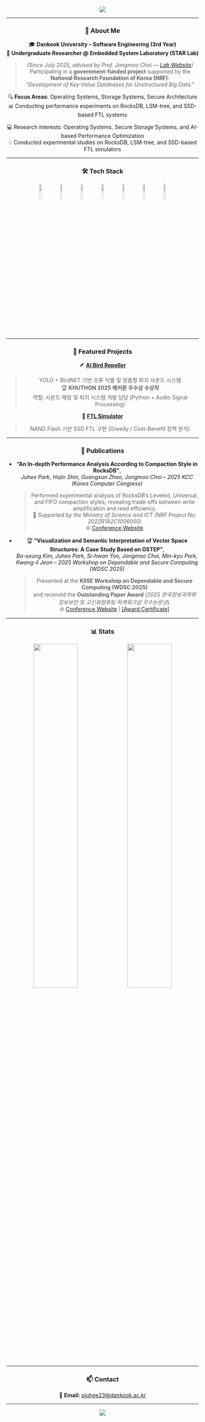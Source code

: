 <!-- 👋 GitHub Profile README for Juhee Park -->

<p align="center">
  <img src="https://capsule-render.vercel.app/api?type=waving&color=0:8EC5FC,100:E0C3FC&height=250&section=header&text=Juhee%20Park🌱&fontSize=55&fontColor=2F4F4F&animation=fadeIn&desc=Software%20Engineer&descAlignY=65&descAlign=50" />
</p>

<div align="center">

---

### 👋 About Me  
🎓 **Dankook University – Software Engineering (3rd Year)**  
🔬 **Undergraduate Researcher @ Embedded System Laboratory (STAR Lab)**  
> *(Since July 2025, advised by Prof. Jongmoo Choi — [Lab Website](http://swstarlab.kr/page/page01_01.php))*  
> Participating in a **government-funded project** supported by the **National Research Foundation of Korea (NRF)**:  
> *“Development of Key-Value Databases for Unstructured Big Data.”*  

🔍 **Focus Areas:** Operating Systems, Storage Systems, Secure Architecture  
📊 Conducting performance experiments on RocksDB, LSM-tree, and SSD-based FTL systems  

💻 Research interests: Operating Systems, Secure Storage Systems, and AI-based Performance Optimization  
💡 Conducted experimental studies on RocksDB, LSM-tree, and SSD-based FTL simulators  

---

### 🛠 Tech Stack
<code><img width="10%" src="https://www.vectorlogo.zone/logos/linux/linux-ar21.svg"></code>
<code><img width="10%" src="https://www.vectorlogo.zone/logos/python/python-ar21.svg"></code>
<code><img width="10%" src="https://www.vectorlogo.zone/logos/cplusplus/cplusplus-ar21.svg"></code>
<code><img width="10%" src="https://www.vectorlogo.zone/logos/java/java-ar21.svg"></code>
<code><img width="10%" src="https://www.vectorlogo.zone/logos/docker/docker-ar21.svg"></code>
<code><img width="10%" src="https://www.vectorlogo.zone/logos/flaskio/flaskio-ar21.svg"></code>
<code><img width="10%" src="https://www.vectorlogo.zone/logos/git-scm/git-scm-ar21.svg"></code>

---

### 🚀 Featured Projects

🪶 [**AI Bird Repeller**](https://github.com/JustYOLO/Getout_Bird)  
> YOLO + BirdNET 기반 조류 식별 및 맞춤형 퇴치 사운드 시스템  
> 🏆 **KHUTHON 2025 해커톤 우수상 수상작**  
> 역할: 사운드 매칭 및 퇴치 시스템 개발 담당 (Python + Audio Signal Processing)

💾 [**FTL Simulator**](https://github.com/juhee0223/FTL-Simulator)  
> NAND Flash 기반 SSD FTL 구현 (Greedy / Cost-Benefit 정책 분석)

---

### 📖 Publications

- **“An In-depth Performance Analysis According to Compaction Style in RocksDB”**,  
  *Juhee Park, Hojin Shin, Guangxun Zhao, Jongmoo Choi – 2025 KCC (Korea Computer Congress)*  
  > Performed experimental analysis of RocksDB’s Leveled, Universal, and FIFO compaction styles, revealing trade-offs between write amplification and read efficiency.  
  🧾 *Supported by the Ministry of Science and ICT (NRF Project No. 2022R1A2C1006050)*  
  🌐 [Conference Website](https://www.kiise.or.kr/conference/kcc/2025/)

- 🏆 **“Visualization and Semantic Interpretation of Vector Space Structures: A Case Study Based on OSTEP”**,  
  *Bo-seung Kim, Juhee Park, Si-hwan Yoo, Jongmoo Choi, Min-kyu Park, Kwang-il Jeon – 2025 Workshop on Dependable and Secure Computing (WDSC 2025)*  
  > Presented at the **KIISE Workshop on Dependable and Secure Computing (WDSC 2025)**  
  > and received the **Outstanding Paper Award** (*2025 한국정보과학회 정보보안 및 고신뢰컴퓨팅 하계워크샵 우수논문상*).  
  🌐 [Conference Website](https://sites.google.com/view/wdsc2025) | [[Award Certificate]](https://github.com/juhee0223)
 
---

### 📊 Stats
<p align="center">
  <img src="https://github-readme-stats.vercel.app/api?username=juhee0223&show_icons=true&theme=tokyonight&hide_border=true" width="48%"/>
  <img src="https://github-readme-stats.vercel.app/api/top-langs/?username=juhee0223&layout=compact&theme=tokyonight&hide_border=true" width="48%"/>
</p>

---

### 📫 Contact
📧 **Email:** pjuhee23@dankook.ac.kr  

---

<p align="center">
  <img src="https://capsule-render.vercel.app/api?type=venom&color=8EC5FC&height=120&section=footer&text=Thank%20you%20for%20visiting!💙&fontSize=20&fontColor=FFFFFF&animation=twinkling"/>
</p>

</div>
